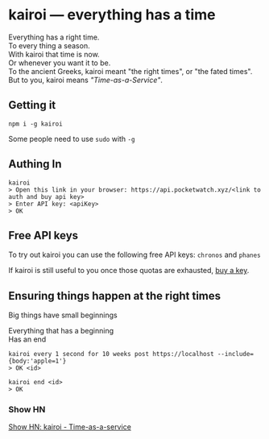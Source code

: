 # kairoi &mdash; everything has a time

Everything has a right time.  
To every thing a season.  
With kairoi that time is now.  
Or whenever you want it to be.  
To the ancient Greeks, kairoi meant "the right times", or "the fated times".  
But to you, kairoi means *"Time-as-a-Service"*.  

## Getting it

```shell/bash
npm i -g kairoi 
```

Some people need to use `sudo` with `-g`

## Authing In

```shell/bash
kairoi 
> Open this link in your browser: https://api.pocketwatch.xyz/<link to auth and buy api key>
> Enter API key: <apiKey>
> OK
```

## Free API keys

To try out kairoi you can use the following free API keys: `chronos` and `phanes`

If kairoi is still useful to you once those quotas are exhausted, [buy a key](https://api.pocketwatch.xyz).

## Ensuring things happen at the right times

Big things have small beginnings


Everything that has a beginning  
Has an end

```shell/bash
kairoi every 1 second for 10 weeks post https://localhost --include={body:'apple=1'}
> OK <id>

kairoi end <id>
> OK
```

### Show HN

[Show HN: kairoi - Time-as-a-service]()


